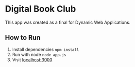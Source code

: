 # Digital Book Club
This app was created as a final for Dynamic Web Applications.

## How to Run
1. Install dependencies `npm install`
2. Run with node `node app.js`
3. Visit [localhost:3000](http://localhost:3000)
